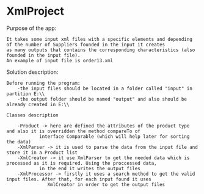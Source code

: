 # XmlProject
Purpose of the app:
	
	It takes some input xml files with a specific elements and depending of the number of Suppliers founded in the input it creates 
	as many outputs that contains the corresponding characteristics (also founded in the input file).
	An example of input file is order13.xml

Solution description:

	Before running the program:
		-the input files should be located in a folder called "input" in partition E:\\
		-the output folder should be named "output" and also should be already created in E:\\ 
	
	Classes description

		-Product -> here are defined the attributes of the product type and also it is overridden the method compareTo of
	    		interface Comparable (which will help later for sorting the data)
		-XmlParser -> it is used to parse the data from the input file and store it in a Product list
		-XmlCreator -> it use XmlParser to get the needed data which is processed as it is required. Using the proccessed data,
				in the end it writes the output files
		-XmlProcessor -> firstly it uses a search method to get the valid input files. After that, for each input found it uses
			       XmlCreator in order to get the output files
